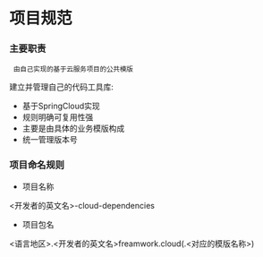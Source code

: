 # 项目规范

### 主要职责

```
 由自己实现的基于云服务项目的公共模版
```

建立并管理自己的代码工具库:

* 基于SpringCloud实现
* 规则明确可复用性强
* 主要是由具体的业务模版构成
* 统一管理版本号

### 项目命名规则

* 项目名称

 <开发者的英文名>-cloud-dependencies

* 项目包名

<语言地区>.<开发者的英文名>freamwork.cloud(.<对应的模版名称>)

